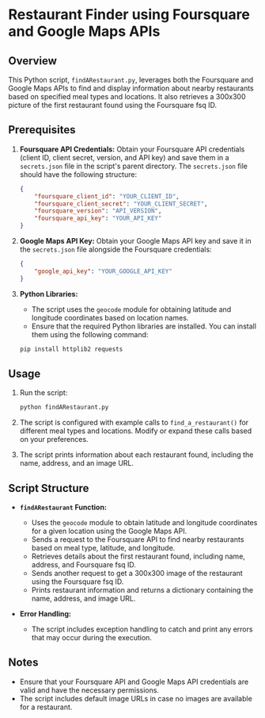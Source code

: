 # Restaurant Finder using Foursquare and Google Maps APIs

## Overview

This Python script, `findARestaurant.py`, leverages both the Foursquare and Google Maps APIs to find and display information about nearby restaurants based on specified meal types and locations. It also retrieves a 300x300 picture of the first restaurant found using the Foursquare fsq ID.

## Prerequisites

1. **Foursquare API Credentials:** Obtain your Foursquare API credentials (client ID, client secret, version, and API key) and save them in a `secrets.json` file in the script's parent directory. The `secrets.json` file should have the following structure:

    ```json
    {
        "foursquare_client_id": "YOUR_CLIENT_ID",
        "foursquare_client_secret": "YOUR_CLIENT_SECRET",
        "foursquare_version": "API_VERSION",
        "foursquare_api_key": "YOUR_API_KEY"
    }
    ```

2. **Google Maps API Key:** Obtain your Google Maps API key and save it in the `secrets.json` file alongside the Foursquare credentials:

    ```json
    {
        "google_api_key": "YOUR_GOOGLE_API_KEY"
    }
    ```

3. **Python Libraries:**
   - The script uses the `geocode` module for obtaining latitude and longitude coordinates based on location names.
   - Ensure that the required Python libraries are installed. You can install them using the following command:

    ```bash
    pip install httplib2 requests
    ```

## Usage

1. Run the script:

    ```bash
    python findARestaurant.py
    ```

2. The script is configured with example calls to `find_a_restaurant()` for different meal types and locations. Modify or expand these calls based on your preferences.

3. The script prints information about each restaurant found, including the name, address, and an image URL.

## Script Structure

- **`findARestaurant` Function:**
    - Uses the `geocode` module to obtain latitude and longitude coordinates for a given location using the Google Maps API.
    - Sends a request to the Foursquare API to find nearby restaurants based on meal type, latitude, and longitude.
    - Retrieves details about the first restaurant found, including name, address, and Foursquare fsq ID.
    - Sends another request to get a 300x300 image of the restaurant using the Foursquare fsq ID.
    - Prints restaurant information and returns a dictionary containing the name, address, and image URL.

- **Error Handling:**
    - The script includes exception handling to catch and print any errors that may occur during the execution.

## Notes

- Ensure that your Foursquare API and Google Maps API credentials are valid and have the necessary permissions.
- The script includes default image URLs in case no images are available for a restaurant.